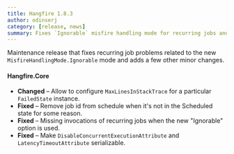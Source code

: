 ```yaml
---
title: Hangfire 1.8.3
author: odinserj
category: [release, news]
summary: Fixes `Ignorable` misfire handling mode for recurring jobs and a few other minor changes.
---
```


Maintenance release that fixes recurring job problems related to the new `MisfireHandlingMode.Ignorable` mode and adds a few other minor changes.

#### Hangfire.Core

* **Changed** – Allow to configure `MaxLinesInStackTrace` for a particular `FailedState` instance.
* **Fixed** – Remove job id from schedule when it's not in the Scheduled state for some reason.
* **Fixed** – Missing invocations of recurring jobs when the new "Ignorable" option is used.
* **Fixed** – Make `DisableConcurrentExecutionAttribute` and `LatencyTimeoutAttribute` serializable.
